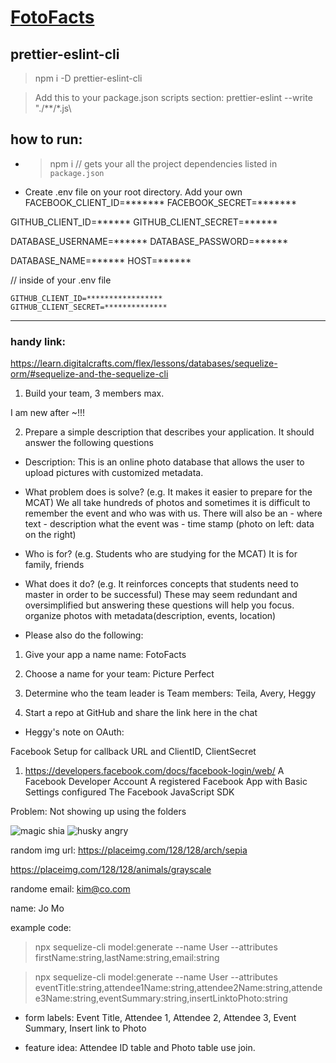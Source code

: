 # [FotoFacts](https://github.com/heggy231/FotoFacts)

## prettier-eslint-cli
> npm i -D prettier-eslint-cli

> Add this to your package.json scripts section: prettier-eslint --write \"./**/*.js\

## how to run:
- > npm i // gets your all the project dependencies listed in `package.json`
- Create .env file on your root directory.  Add your own FACEBOOK_CLIENT_ID=*******
FACEBOOK_SECRET=*******

GITHUB_CLIENT_ID=******
GITHUB_CLIENT_SECRET=******

DATABASE_USERNAME=******
DATABASE_PASSWORD=******

DATABASE_NAME=******
HOST=******


// inside of your .env file
```
GITHUB_CLIENT_ID=*****************
GITHUB_CLIENT_SECRET=**************
```
<hr>

### handy link:
https://learn.digitalcrafts.com/flex/lessons/databases/sequelize-orm/#sequelize-and-the-sequelize-cli


1. Build your team, 3 members max.

I am new after ~!!!

2.  Prepare a simple description that describes your application. It should answer the following questions

- Description: This is an online photo database that allows the user to upload pictures with customized metadata.

- What problem does is solve? (e.g. It makes it easier to prepare for the MCAT)
  We all take hundreds of photos and sometimes it is difficult to remember the event and who was with us. There will also be an - where text - description what the event was - time stamp
  (photo on left: data on the right)

- Who is for? (e.g. Students who are studying for the MCAT)
  It is for family, friends

- What does it do? (e.g. It reinforces concepts that students need to master in order to be successful)
  These may seem redundant and oversimplified but answering these questions will help you focus.
  organize photos with metadata(description, events, location)

* Please also do the following:

1. Give your app a name
   name: FotoFacts

2. Choose a name for your team: Picture Perfect

3. Determine who the team leader is
   Team members: Teila, Avery, Heggy

4. Start a repo at GitHub and share the link here in the chat

- Heggy's note on OAuth:

Facebook Setup for callback URL and ClientID, ClientSecret
1. https://developers.facebook.com/docs/facebook-login/web/
    A Facebook Developer Account
    A registered Facebook App with Basic Settings configured
    The Facebook JavaScript SDK


Problem:
Not showing up using the folders

<img src="https://media.tenor.com/images/60ca41c887fc2d1c204ba661677f26e3/tenor.gif" alt="magic shia">

<img src="https://cdn.glitch.com/cb093bfd-142f-45b3-bdb4-52ff49e0a1c2%2Fgrumpy.gif?v=1619841777278" alt="husky angry">

random img url:
https://placeimg.com/128/128/arch/sepia

https://placeimg.com/128/128/animals/grayscale

randome email: 
kim@co.com

name: Jo Mo

example code:
> npx sequelize-cli model:generate --name User --attributes firstName:string,lastName:string,email:string


> npx sequelize-cli model:generate --name User --attributes eventTitle:string,attendee1Name:string,attendee2Name:string,attendee3Name:string,eventSummary:string,insertLinktoPhoto:string

- form labels:
Event Title, Attendee 1,  Attendee 2, Attendee 3, Event Summary, Insert  link to Photo

- feature idea:
Attendee ID table and Photo table use join.